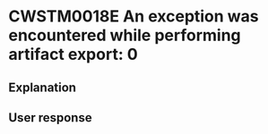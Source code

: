 # CWSTM0018E An exception was encountered while performing artifact export: 0

## Explanation

## User response